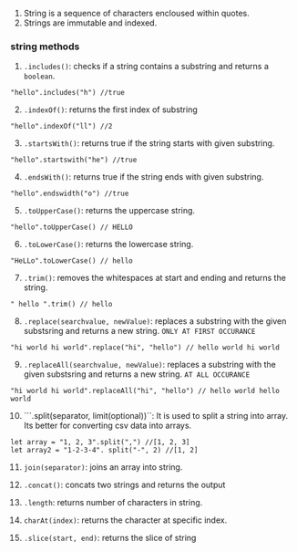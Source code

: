 1. String is a sequence of characters encloused within quotes.
2. Strings are immutable and indexed.

### string methods
1. `.includes()`: checks if a string contains a substring and returns a `boolean`.
```JS
"hello".includes("h") //true
```

2. `.indexOf()`: returns the first index of substring
```JS
"hello".indexOf("ll") //2
```

3. `.startsWith()`: returns true if the string starts with given substring.
```JS
"hello".startswith("he") //true
```

4. `.endsWith()`: returns true if the string ends with given substring.
```JS
"hello".endswidth("o") //true
```

5. `.toUpperCase()`: returns the uppercase string.
```JS
"hello".toUpperCase() // HELLO
```

6. `.toLowerCase()`: returns the lowercase string.
```JS
"HeLLo".toLowerCase() // hello
```

7. `.trim()`: removes the whitespaces at start and ending and returns the string.
```JS
" hello ".trim() // hello
```

8. `.replace(searchvalue, newValue)`: replaces a substring with the given substsring and returns a new string. `ONLY AT FIRST OCCURANCE`
```JS
"hi world hi world".replace("hi", "hello") // hello world hi world
```

9. `.replaceAll(searchvalue, newValue)`: replaces a substring with the given substsring and returns a new string. `AT ALL OCCURANCE`
```JS
"hi world hi world".replaceAll("hi", "hello") // hello world hello world
```

10. ```.split(separator, limit(optional))``: It is used to split a string into array. Its better for converting csv data into arrays.
```JS
let array = "1, 2, 3".split(",") //[1, 2, 3]
let array2 = "1-2-3-4". split("-", 2) //[1, 2]
```

11. ```join(separator)```: joins an array into string.

12. ```.concat()```: concats two strings and returns the output

13. ```.length```: returns number of characters in string.

14. ```charAt(index)```: returns the character at specific index.

15. `.slice(start, end)`: returns the slice of string